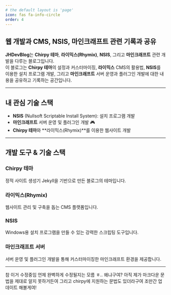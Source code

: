 ```yaml
---
# the default layout is 'page'
icon: fas fa-info-circle
order: 4
---
```


## <i class="fas fa-globe"></i> **웹 개발과 CMS, NSIS, 마인크래프트 관련 기록과 공유**

**JHDevBlog**는 **Chirpy 테마**, **라이믹스(Rhymix)**, **NSIS**, 그리고 **마인크래프트** 관련 개발을 다루는 블로그입니다.  
이 블로그는 **Chirpy 테마**의 설정과 커스터마이징, **라이믹스** CMS의 활용법, **NSIS**를 이용한 설치 프로그램 개발, 그리고 **마인크래프트** 서버 운영과 플러그인 개발에 대한 내용을 공유하고 기록하는 공간입니다.

---

## <i class="fas fa-tools"></i> **내 관심 기술 스택**  

- <i class="fas fa-tools"></i> **NSIS** (Nullsoft Scriptable Install System): 설치 프로그램 개발
- <i class="fas fa-gamepad"></i> **마인크래프트** 서버 운영 및 플러그인 개발 🎮
- <i class="fas fa-laptop-code"></i> **Chirpy 테마**와 **라이믹스(Rhymix)**를 이용한 웹사이트 개발

---

## <i class="fas fa-code"></i> **개발 도구 & 기술 스택**

### <i class="fas fa-paint-brush"></i> **Chirpy 테마**  
정적 사이트 생성기 Jekyll을 기반으로 만든 블로그의 테마입니다.

### <i class="fas fa-cogs"></i> **라이믹스(Rhymix)**  
웹사이트 관리 및 구축을 돕는 CMS 플랫폼입니다.

### <i class="fas fa-tools"></i> **NSIS**  
Windows용 설치 프로그램을 만들 수 있는 강력한 스크립팅 도구입니다.

### <i class="fas fa-gamepad"></i> **마인크래프트 서버**  
서버 운영 및 플러그인 개발을 통해 커스터마이징한 마인크래프트 환경을 제공합니다.

---

참 이거 수정중임 언제 완벽하게 수정될지는 모름 ㅎ..
왜냐구여? 아직 제가 마크다운 문법을 제대로 알지 못하거든여 그리고 chirpy에 지원하는 문법도 있더라구여 조만간 업데이트 해볼게여!